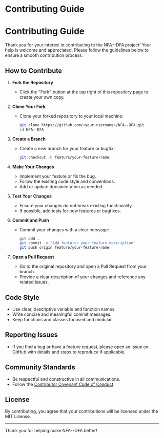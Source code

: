 # Contributing Guide
# Contributing Guide

Thank you for your interest in contributing to the NFA--DFA project! Your help is welcome and appreciated. Please follow the guidelines below to ensure a smooth contribution process.

## How to Contribute

1. **Fork the Repository**
   - Click the "Fork" button at the top right of this repository page to create your own copy.

2. **Clone Your Fork**
   - Clone your forked repository to your local machine:
     ```sh
     git clone https://github.com/<your-username>/NFA--DFA.git
     cd NFA--DFA
     ```

3. **Create a Branch**
   - Create a new branch for your feature or bugfix:
     ```sh
     git checkout -b feature/your-feature-name
     ```

4. **Make Your Changes**
   - Implement your feature or fix the bug.
   - Follow the existing code style and conventions.
   - Add or update documentation as needed.

5. **Test Your Changes**
   - Ensure your changes do not break existing functionality.
   - If possible, add tests for new features or bugfixes.

6. **Commit and Push**
   - Commit your changes with a clear message:
     ```sh
     git add .
     git commit -m "Add feature: your feature description"
     git push origin feature/your-feature-name
     ```

7. **Open a Pull Request**
   - Go to the original repository and open a Pull Request from your branch.
   - Provide a clear description of your changes and reference any related issues.

## Code Style
- Use clear, descriptive variable and function names.
- Write concise and meaningful commit messages.
- Keep functions and classes focused and modular.

## Reporting Issues
- If you find a bug or have a feature request, please open an issue on GitHub with details and steps to reproduce if applicable.

## Community Standards
- Be respectful and constructive in all communications.
- Follow the [Contributor Covenant Code of Conduct](https://www.contributor-covenant.org/version/2/1/code_of_conduct/).

## License
By contributing, you agree that your contributions will be licensed under the MIT License.

---
Thank you for helping make NFA--DFA better!
